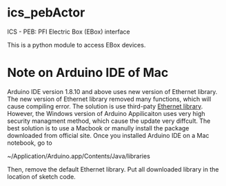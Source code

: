 # ics_pebActor
ICS - PEB: PFI Electric Box (EBox) interface

This is a python module to access EBox devices.



# Note on Arduino IDE of Mac
Arduino IDE version 1.8.10 and above uses new version of Ethernet library.  The new version of Ethernet library removed 
many functions, which will cause compiling error.  The solution is use third-paty [Ethernet library](https://github.com/masterx1981/Ethernet).  However, the Windows version of Arduino Appilicaiton uses very high security managment method, which cause the update very diffcult.  The best solution is to use a Macbook or manully install the package downloaded from official site.  Once you installed Arduino IDE on a Mac notebook, go to 

~/Application/Arduino.app/Contents/Java/libraries

Then, remove the default Ethernet library.  Put all downloaded library in the location of sketch code.  
